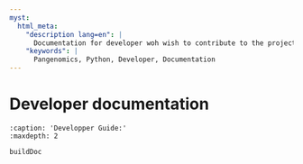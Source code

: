 ```yaml
---
myst:
  html_meta:
    "description lang=en": |
      Documentation for developer woh wish to contribute to the project.
    "keywords": |
      Pangenomics, Python, Developer, Documentation
---
```


# Developer documentation

```{toctree}
:caption: 'Developper Guide:'
:maxdepth: 2

buildDoc
```